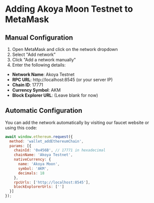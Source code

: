 # Adding Akoya Moon Testnet to MetaMask

## Manual Configuration

1. Open MetaMask and click on the network dropdown
2. Select "Add network"
3. Click "Add a network manually"
4. Enter the following details:

- **Network Name**: Akoya Testnet
- **RPC URL**: http://localhost:8545 (or your server IP)
- **Chain ID**: 17771
- **Currency Symbol**: AKM
- **Block Explorer URL**: (Leave blank for now)

## Automatic Configuration

You can add the network automatically by visiting our faucet website or using this code:

```javascript
await window.ethereum.request({
  method: 'wallet_addEthereumChain',
  params: [{
    chainId: '0x456B', // 17771 in hexadecimal
    chainName: 'Akoya Testnet',
    nativeCurrency: {
      name: 'Akoya Moon',
      symbol: 'AKM',
      decimals: 18
    },
    rpcUrls: ['http://localhost:8545'],
    blockExplorerUrls: ['']
  }]
});